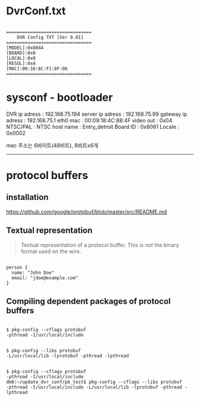 # DvrConf.txt
<pre><code>
================================
	DVR Config TXT [Ver 0.01]
================================
[MODEL]:0x8044
[BOARD]:0x0
[LOCAL]:0x0
[RESOL]:0x4
[MAC]:00:16:6C:F1:8F:06
================================
</code></pre>


# sysconf - bootloader
DVR ip adress : 192.168.75.194
server ip adress : 192.168.75.99
gateway ip adress : 192.168.75.1
eth0 mac : 00:09:18:4C:88:4F
video out : 0x04
NTSC/PAL : NTSC
host name : Entry_detroit
Board ID : 0x8061
Locale : 0x0002

mac 주소는 6바이트(48비트), 8비트x6개


-------------------------------------------------------------------------------

# protocol buffers


## installation 
https://github.com/google/protobuf/blob/master/src/README.md


## Textual representation
> Textual representation of a protocol buffer.
> This is *not* the binary format used on the wire.

<pre><code>
person {
  name: "John Doe"
  email: "jdoe@example.com"
}
</code></pre>




## Compiling dependent packages of protocol buffers 

<pre><code>
$ pkg-config --cflags protobuf
-pthread -I/usr/local/include
</code></pre>
<pre><code>
$ pkg-config --libs protobuf
-L/usr/local/lib -lprotobuf -pthread -lpthread
</code></pre>
<pre><code>
$ pkg-config --cflags protobuf
-pthread -I/usr/local/include
dm8:~/update_dvr_conf/pb_test$ pkg-config --cflags --libs protobuf
-pthread -I/usr/local/include -L/usr/local/lib -lprotobuf -pthread -lpthread
</code></pre>

